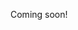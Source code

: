 Coming soon!

<!--

- characters
  - motivations
  - heroes journey
  - arcs: https://www.youtube.com/watch?v=bxZFLsfqssM
- setting
- plot
  - avoid "coincidences": https://www.youtube.com/watch?v=_FkiDW1EaJ0

-->
